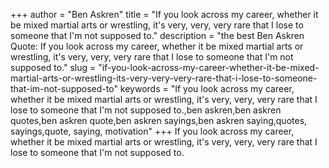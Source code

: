 +++
author = "Ben Askren"
title = "If you look across my career, whether it be mixed martial arts or wrestling, it's very, very, very rare that I lose to someone that I'm not supposed to."
description = "the best Ben Askren Quote: If you look across my career, whether it be mixed martial arts or wrestling, it's very, very, very rare that I lose to someone that I'm not supposed to."
slug = "if-you-look-across-my-career-whether-it-be-mixed-martial-arts-or-wrestling-its-very-very-very-rare-that-i-lose-to-someone-that-im-not-supposed-to"
keywords = "If you look across my career, whether it be mixed martial arts or wrestling, it's very, very, very rare that I lose to someone that I'm not supposed to.,ben askren,ben askren quotes,ben askren quote,ben askren sayings,ben askren saying,quotes, sayings,quote, saying, motivation"
+++
If you look across my career, whether it be mixed martial arts or wrestling, it's very, very, very rare that I lose to someone that I'm not supposed to.
